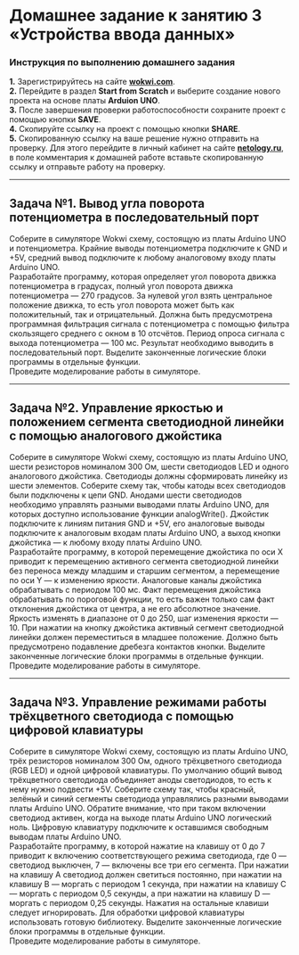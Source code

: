 # Домашнее задание к занятию 3 «Устройства ввода данных»
### Инструкция по выполнению домашнего задания
**1.** Зарегистрируйтесь на сайте **[wokwi.com](https://wokwi.com/)**.<br>
**2.** Перейдите в раздел **Start from Scratch** и выберите создание нового проекта на основе платы **Arduion UNO**.<br>
**3.** После завершения проверки работоспособности сохраните проект с помощью кнопки **SAVE**.<br>
**4.** Скопируйте ссылку на проект с помощью кнопки **SHARE**.<br>
**5.** Скопированную ссылку на ваше решение нужно отправить на проверку. Для этого перейдите в личный кабинет на сайте **[netology.ru](https://netology.ru/)**, в поле комментария к домашней работе вставьте скопированную ссылку и отправьте работу на проверку.

------------

## Задача №1. Вывод угла поворота потенциометра в последовательный порт

Соберите в симуляторе Wokwi схему, состоящую из платы Arduino UNO и потенциометра. Крайние выводы потенциометра подключите к GND и +5V, средний вывод подключите к любому аналоговому входу платы Arduino UNO.<br>
Разработайте программу, которая определяет угол поворота движка потенциометра в градусах, полный угол поворота движка потенциометра — 270 градусов. За нулевой угол взять центральное положение движка, то есть угол поворота может быть как положительный, так и отрицательный. Должна быть предусмотрена программная фильтрация сигнала с потенциометра с помощью фильтра скользящего среднего с окном в 10 отсчётов. Период опроса сигнала с выхода потенциометра — 100 мс. Результат необходимо выводить в последовательный порт. Выделите законченные логические блоки программы в отдельные функции.<br>
Проведите моделирование работы в симуляторе.<br>

------------

## Задача №2. Управление яркостью и положением сегмента светодиодной линейки с помощью аналогового джойстика

Соберите в симуляторе Wokwi схему, состоящую из платы Arduino UNO, шести резисторов номиналом 300 Ом, шести светодиодов LED и одного аналогового джойстика. Светодиоды должны сформировать линейку из шести элементов. Соберите схему так, чтобы катоды всех светодиодов были подключены к цепи GND. Анодами шести светодиодов необходимо управлять разными выводами платы Arduino UNO, для которых доступно использование функции analogWrite(). Джойстик подключите к линиям питания GND и +5V, его аналоговые выводы подключите к аналоговым входам платы Arduino UNO, а выход кнопки джойстика — к любому входу платы Arduino UNO.<br>
Разработайте программу, в которой перемещение джойстика по оси Х приводит к перемещению активного сегмента светодиодной линейки без переноса между младшим и старшим сегментом, а перемещение по оси Y — к изменению яркости. Аналоговые каналы джойстика обрабатывать с периодом 100 мс. Факт перемещения джойстика обрабатывать по пороговой функции, то есть важен только сам факт отклонения джойстика от центра, а не его абсолютное значение. Яркость изменять в диапазоне от 0 до 250, шаг изменения яркости — 10. При нажатии на кнопку джойстика активный сегмент светодиодной линейки должен переместиться в младшее положение. Должно быть предусмотрено подавление дребезга контактов кнопки. Выделите законченные логические блоки программы в отдельные функции.<br>
Проведите моделирование работы в симуляторе.<br>

------------

## Задача №3. Управление режимами работы трёхцветного светодиода с помощью цифровой клавиатуры

Соберите в симуляторе Wokwi схему, состоящую из платы Arduino UNO, трёх резисторов номиналом 300 Ом, одного трёхцветного светодиода (RGB LED) и одной цифровой клавиатуры. По умолчанию общий вывод трёхцветного светодиода объединяет аноды светодиодов, то есть к нему нужно подвести +5V. Соберите схему так, чтобы красный, зелёный и синий сегменты светодиода управлялись разными выводами платы Arduino UNO. Обратите внимание, что при таком включении светодиод активен, когда на выходе платы Arduino UNO логический ноль. Цифровую клавиатуру подключите к оставшимся свободным выводам платы Arduino UNO.<br>
Разработайте программу, в которой нажатие на клавишу от 0 до 7 приводит к включению соответствующего режима светодиода, где 0 — светодиод выключен, 7 — включены все три его сегмента. При нажатии на клавишу А светодиод должен светиться постоянно, при нажатии на клавишу B — моргать с периодом 1 секунда, при нажатии на клавишу С — моргать с периодом 0,5 секунды, а при нажатии на клавишу D — моргать с периодом 0,25 секунды. Нажатия на остальные клавиши следует игнорировать. Для обработки цифровой клавиатуры использовать готовую библиотеку. Выделите законченные логические блоки программы в отдельные функции.<br>
Проведите моделирование работы в симуляторе.<br>
